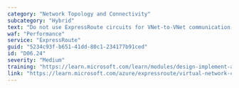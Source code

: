 ```yaml
---
category: "Network Topology and Connectivity"
subcategory: "Hybrid"
text: "Do not use ExpressRoute circuits for VNet-to-VNet communication."
waf: "Performance"
service: "ExpressRoute"
guid: "5234c93f-b651-41dd-80c1-234177b91ced"
id: "D06.24"
severity: "Medium"
training: "https://learn.microsoft.com/learn/modules/design-implement-azure-expressroute/"
link: "https://learn.microsoft.com/azure/expressroute/virtual-network-connectivity-guidance"
---
```

